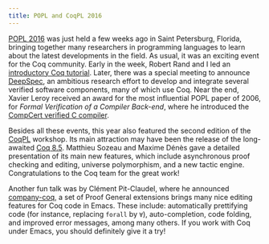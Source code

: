 ```yaml
---
title: POPL and CoqPL 2016
---
```


[POPL 2016][1] was just held a few weeks ago in Saint Petersburg,
Florida, bringing together many researchers in programming languages
to learn about the latest developments in the field. As usual, it was
an exciting event for the Coq community. Early in the week, Robert
Rand and I led an [introductory Coq tutorial][2]. Later, there was a
special meeting to announce [DeepSpec][3], an ambitious research
effort to develop and integrate several verified software components,
many of which use Coq. Near the end, Xavier Leroy received an award
for the most influential POPL paper of 2006, for _Formal Verification
of a Compiler Back-end_, where he introduced the
[CompCert verified C compiler][4].

Besides all these events, this year also featured the second edition
of the [CoqPL][5] workshop. Its main attraction may have been the
release of the long-awaited [Coq 8.5][6]. Matthieu Sozeau and Maxime
Dénès gave a detailed presentation of its main new features, which
include asynchronous proof checking and editing, universe
polymorphism, and a new tactic engine. Congratulations to the Coq team
for the great work!

Another fun talk was by Clément Pit-Claudel, where he announced
[company-coq][7], a set of Proof General extensions brings many nice
editing features for Coq code in Emacs. These include: automatically
prettifying code (for instance, replacing `forall` by `∀`),
auto-completion, code folding, and improved error messages, among many
others. If you work with Coq under Emacs, you should definitely give
it a try!

  [1]: http://conf.researchr.org/home/POPL-2016
  [2]: http://conf.researchr.org/event/POPL-2016/popl-2016-tutorials-programs-and-proofs-in-the-coq-proof-assistant
  [3]: http://deepspec.org
  [4]: http://compcert.inria.fr
  [5]: http://conf.researchr.org/home/CoqPL-2016
  [6]: https://coq.inria.fr/news/128.html
  [7]: https://github.com/cpitclaudel/company-coq
